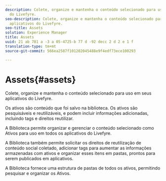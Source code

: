 ```yaml
---
description: Colete, organize e mantenha o conteúdo selecionado para uso em seus aplicativos
  do Livefyre.
seo-description: Colete, organize e mantenha o conteúdo selecionado para uso em seus
  aplicativos do Livefyre.
seo-title: Assets
solution: Experience Manager
title: Assets
uuid: 21 ab 781 a -3 a 05-4725-b 77 d -92 decc 2 d 2 e 1 f
translation-type: tm+mt
source-git-commit: 566ea2587f101202045488e9f4edf73ece100293

---
```



# Assets{#assets}

Colete, organize e mantenha o conteúdo selecionado para uso em seus aplicativos do Livefyre.

Os ativos são conteúdo que foi salvo na biblioteca. Os ativos são pesquisáveis e reutilizáveis, e podem incluir informações adicionadas, incluindo tags e direitos reutilizar.

A Biblioteca permite organizar e gerenciar o conteúdo selecionado como Ativos para uso em todos os aplicativos do Livefyre.

A Biblioteca também permite solicitar os direitos de reutilização de conteúdo social coletado, adicionar tags para aumentar as informações armazenadas com ativos e organizar esses itens em pastas, prontos para serem publicados em aplicativos.

A Biblioteca fornece uma estrutura de pastas de todos os ativos, permitindo pesquisar e organizar os Ativos.
